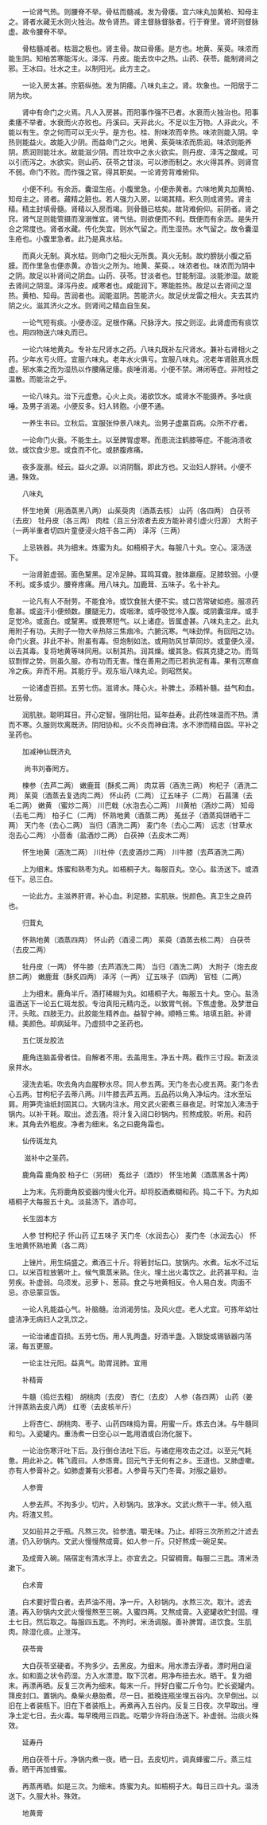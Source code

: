 <!-- { "loadSidebar": true } -->
　　一论肾气热。则腰脊不举。骨枯而髓减。发为骨痿。宜六味丸加黄柏、知母主之。肾者水藏无水则火独治。故令肾热。肾主督脉督脉者。行于脊里。肾坏则督脉虚。故令腰脊不举。

　　骨枯髓减者。枯涸之极也。肾主骨。故曰骨痿。是方也。地黄、茱萸。味浓而能生阴。知柏苦寒能泻火。泽泻、丹皮。能去坎中之热。山药、茯苓。能制肾间之邪。王冰曰。壮水之主。以制阳光。此方主之。

　　一论入房太甚。宗筋纵弛。发为阴痿。八味丸主之。肾。坎象也。一阳居于二阴为坎。

　　肾中有命门之火焉。凡人入房甚。而阳事作强不已者。水衰而火独治也。阳事柔痿不举者。水衰而火亦败也。丹溪曰。天非此火。不足以生万物。人非此火。不能以有生。奈之何而可以无火乎。是方也。桂、附味浓而辛热。味浓则能入阴。辛热则能益火。故能入少阴。而益命门之火。地黄、茱萸味浓而质润。味浓则能养阴。质润则能壮水。故能滋少阴。而壮坎中之水火欲实。则丹皮、泽泻之酸咸。可以引而泻之。水欲实。则山药、茯苓之甘淡。可以渗而制之。水火得其养。则肾宫不弱。命门不败。而作强之官。得其职矣。一论肾劳背难俯仰。

　　小便不利。有余沥。囊湿生疮。小腹里急。小便赤黄者。六味地黄丸加黄柏、知母主之。肾者。藏精之脏也。若人强力入房。以竭其精。积久则成肾劳。肾主精。精主封填骨髓。肾精以入房而竭。则骨髓已枯矣。故背难俯仰。前阴者。肾之窍。肾气足则能管摄而溲溺惟宜。肾气怯。则欲便而不利。既便而有余沥。是失开合之常度也。肾者水藏。传化失宜。则水气留之。而生湿热。水气留之。故令囊湿生疮也。小腹里急者。此乃是真水枯。

　　而真火无制。真水枯。则命门之相火无所畏。真火无制。故灼膀胱小腹之筋膜。而作里急也便赤黄。亦皆火之所为。地黄、茱萸、。味浓者也。味浓而为阴中之阴。故足以补肾间之阴血。山药、茯苓。甘淡者也。甘能制湿。淡能渗湿。故能去肾间之阴湿。泽泻丹皮。咸寒者也。咸能润下。寒能胜热。故足以去肾间之湿热。黄柏、知母。苦润者也。润能滋阴。苦能济火。故足伏龙雷之相火。夫去其灼阴之火。滋其济火之水。则肾间之精血自生矣。

　　一论气短有痰。小便赤涩。足根作痛。尺脉浮大。按之则涩。此肾虚而有痰饮也。用四物送六味丸而已。

　　一论六味地黄丸。专补左尺肾水之药。八味丸既补左尺肾水。兼补右肾相火之药。少年水亏火旺。宜服六味丸。老年水火俱亏。宜服八味丸。况老年肾脏真水既虚。邪水乘之而为湿热以作腰痛足痿。痰唾消渴。小便不禁。淋闭等症。非附桂之温散。而能治之乎。

　　一论八味丸。治下元虚惫。心火上炎。渴欲饮水。或肾水不能摄养。多吐痰唾。及男子消渴。小便反多。妇人转胞。小便不通。

　　一养生书曰。立秋后。宜服张仲景八味丸。治男子虚羸百病。众所不疗者。

　　一论命门火衰。不能生土。以至脾胃虚寒。而患流注鹤膝等症。不能消溃收敛。或饮食少思。或食而不化。或脐腹疼痛。

　　夜多漩溺。经云。益火之源。以消阴翳。即此方也。又治妇人脬转。小便不通。殊效。

　　八味丸

　　怀生地黄（用酒蒸黑八两） 山茱萸肉（酒蒸去核） 山药（各四两） 白茯苓（去皮） 牡丹皮（各三两） 肉桂（且三分浓者去皮方能补肾引虚火归源） 大附子（一两半重者切四片童便浸火焙干各二两） 泽泻（三两）

　　上忌铁器。共为细末。炼蜜为丸。如梧桐子大。每服八十丸。空心。滚汤送下。

　　一治肾脏虚弱。面色黧黑。足冷足肿。耳鸣耳聋。肢体羸瘦。足膝软弱。小便不利。或多或少。腰脊疼痛。用八味丸。加鹿茸、五味子。名十补丸。

　　一论凡有人不耐劳。不能食冷。或饮食胀大便不实。或口苦常破如疮。服凉药愈甚。或盗汗小便频数。腰腿无力。或咽津。或呼吸觉冷入腹。或阴囊湿痒。或手足觉冷。或面白。或黧黑。或畏寒短气。以上诸症。皆属虚甚。八味丸主之。此丸用附子有功。夫附子一物大辛热除三焦痼冷。六腑沉寒。气味劲悍。有回阳之功。命门火衰。非此不补。附虽有毒。但炮制如法。或用防风甘草同炒。或童便久浸。以去其毒。复将地黄等味同用。以制其热。润其燥。缓其急。假其克捷之功。而驾驭剽悍之势。则虽久服。亦有功而无害。惟在善用之而已若执泥有毒。果有沉寒痼冷之疾。弃而不用。其能疗乎。观东垣八味丸论。则昭然矣。

　　一论诸虚百损。五劳七伤。滋肾水。降心火。补脾土。添精补髓。益气和血。壮筋骨。

　　润肌肤。聪明耳目。开心定智。强阴壮阳。延年益寿。此药性味温而不热。清而不寒。久服则坎离既济。阴阳协和。火不炎而神自清。水不渗而精自固。平补之圣药也。

　　加减神仙既济丸

　　 尚书刘春罔方。

　　楝参（去芦二两） 嫩鹿茸（酥炙二两） 肉苁蓉（酒洗三两） 枸杞子（酒洗二两） 茱萸（酒蒸去复选肉二两） 怀山药（二两） 辽五味子（二两） 石菖蒲（去毛二两） 嫩黄 （蜜炒二两） 川巴戟（水泡去心二两） 川黄柏（酒炒二两） 知母（去毛二两） 柏子仁（二两） 怀熟地黄（酒蒸二两） 菟丝子（酒蒸捣饼晒干二两） 天门冬（去心二两） 当归（酒洗二两） 麦门冬（去心二两） 远志（甘草水泡去心二两） 小茴香（盐酒炒二两） 白茯神（去皮木二两）

　　怀生地黄（酒洗二两） 川杜仲（去皮酒炒二两） 川牛膝（去芦酒洗二两）

　　上为细末。炼蜜和熟枣为丸。如梧桐子大。每服百丸。空心。盐汤送下。或酒任下。忌三白。

　　一论此方。主滋养肝肾。补心血。利足膝。实肌肤。悦颜色。真卫生之良药也。

　　归茸丸

　　怀熟地黄（酒蒸四两） 怀山药（酒浸二两） 茱萸（酒蒸去核二两） 白茯苓（去皮二两）

　　牡丹皮（一两） 怀牛膝（去芦酒洗二两） 当归（酒洗二两） 大附子（炮去皮脐二两） 嫩鹿茸（酥炙四两） 泽泻（一两） 辽五味子（四两） 官桂（二两）

　　上为细末。鹿角半斤。酒打稀糊为丸。如梧桐子大。每服五十丸。空心。盐汤温酒送下一论五仁斑龙胶。专治真阳元精内乏。以致胃气弱。下焦虚惫。及梦泄自汗。头眩。四肢无力。此胶能生精养血。益智宁神。顺畅三焦。培填五脏。补肾精。美颜色。却病延年。乃虚损中之圣药也。

　　五仁斑龙胶法

　　鹿角连脑盖骨者佳。自解者不用。去盖用生。净五十两。截作三寸段。新汲淡泉井水。

　　浸洗去垢。吹去角内血腥秽水尽。同人参五两。天门冬去心皮五两。麦门冬去心五两。甘枸杞子去蒂八两。川牛膝去芦五两。五品药以角入净坛内。注水至坛肩。用笋壳油纸封固其口。大锅内注水。用文武火密煮三昼夜足。时常加入沸汤于锅内。以补干耗。取出。滤去渣。将汁复入阔口砂锅内。煎熬成胶。听用。和药末。其角去外粗皮。净者为细末。名之曰鹿角霜也。

　　仙传斑龙丸

　　 滋补中之圣药。

　　鹿角霜 鹿角胶 柏子仁（另研） 菟丝子（酒炒） 怀生地黄（酒蒸黑各十两）

　　上为末。先将鹿角胶瓷器内慢火化开。却将胶酒煮糊和药。捣二千下。为丸如梧桐子大每服五十丸。淡盐汤下。酒亦可。

　　长生固本方

　　人参 甘枸杞子 怀山药 辽五味子 天门冬（水润去心） 麦门冬（水润去心） 怀生地黄怀熟地黄（各二两）

　　上锉片。用生绢盛之。煮酒三十斤。将箬封坛口。放锅内。水煮。坛水不过坛口。以米百粒放箬叶上。候气熏蒸米熟。住火。埋土出火毒饮之。此药甚平和。治劳疾。补虚弱。乌须发。忌萝卜、葱蒜。食之与地黄相反。令人易白发。肉面不忌。亦忌蒙豆饭。

　　一论人乳能益心气。补脑髓。治消渴劳怯。及风火症。老人尤宜。可拣年幼壮盛洁净无病妇人之乳饮之。

　　一论治诸虚百损。五劳七伤。用人乳两盏。好酒半盏。入银旋或锡镞器内荡滚。每五更服。

　　一论主壮元阳。益真气。助胃润肺。宜用

　　补精膏

　　牛髓（捣烂去粗） 胡桃肉（去皮） 杏仁（去皮） 人参（各四两） 山药（姜汁拌蒸熟去皮八两） 红枣（去皮核半斤）

　　上将杏仁、胡桃肉、枣子、山药四味捣为膏。用蜜一斤。炼去白沫。与牛髓同和匀。入瓷罐内。重汤煮一日空心以一匙用酒或白汤化服下。

　　一论治伤寒汗吐下后。及行倒仓法吐下后。与诸症用攻击之过。以至元气耗惫。用此补之。韩飞霞曰。人参炼膏。回元气于无何有之乡。王道也。又肺虚嗽。亦有人参膏补之。如肺虚兼有火邪者。人参膏与天门冬膏。对服之最妙。

　　人参膏

　　人参去芦。不拘多少。切片。入砂锅内。放净水。文武火熬干一半。倾入瓶内。将渣又煎。

　　又如前并之于瓶。凡熬三次。验参渣。嚼无味。乃止。却将三次所煎之汁滤去渣。仍入砂锅内。文武火慢慢熬成膏。如人参一斤。只好熬成一碗足矣。

　　及成膏入碗。隔宿定有清水浮上。亦宜去之。只留稠膏。每服二三匙。清米汤漱下。

　　白术膏

　　白术要好雪白者。去芦油不用。净一斤。入砂锅内。水熬三次。取汁。滤去渣。再入砂锅内文武火慢慢熬至三碗。入蜜四两。又熬成膏。入瓷罐收贮封固。埋土七日。然后取之。每服四五匙。不拘时。米汤调服。善补脾胃。进饮食。生肌肉。除湿化痰。止泄泻。

　　茯苓膏

　　大白茯苓坚硬者。不拘多少。去黑皮。为细末。用水漂去浮者。漂时用白滚水。如和面之状令药湿。方入水漂澄。取下沉者。用净布扭去水。晒干。复为细末。再漂再晒。反复三次再为细末。每末一斤。拌好白蜜二斤令匀。贮长瓷罐内。箨皮封口。置锅内。桑柴火悬胎煮。尽一日。抵晚连瓶坐埋五谷内。次早倒出。以旧在上者装瓶下。旧在下者装瓶上。再煮再入五谷内。反复三日夜。次早取出。埋净土定七日。去火毒。每早晚用三四匙。吃嚼少许将白汤送下。补虚弱。治痰火殊效。

　　延寿丹

　　用白茯苓十斤。净锅内煮一夜。晒一日。去皮切片。调真蜂蜜二斤。蒸三炷香。晒干再加蜂蜜。

　　再蒸再晒。如是三次。为细末。炼蜜为丸。如梧桐子大。每日三四十丸。温汤送下。久服大补。殊效。

　　地黄膏

